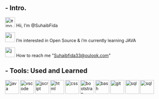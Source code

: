 <h2>- Intro.</h2>

 <img src="https://media.giphy.com/media/FNQXcSWWc0wI9jUPxD/giphy.gif" alt="emo" width="32" height="32"/> Hii, I’m @SuhaibFida
 
 <img src="https://media.giphy.com/media/klqFYuUe5aIwl269hw/giphy.gif" alt="j" width="32" height="32"/> I’m interested in Open Source & i’m currently learning JAVA

 <img src="https://media.giphy.com/media/JmUBRJTqnCZ8F57oQr/giphy.gif" alt="j" width="32" height="32"/> How to reach me "Suhaibfida33@oulook.com"

<h2>- Tools: Used and Learned</h2>

<p align="left">
<img src="https://cdn.jsdelivr.net/gh/devicons/devicon/icons/java/java-original-wordmark.svg" alt="java" width="45" height="45"/>
<img src="https://cdn.jsdelivr.net/gh/devicons/devicon/icons/vscode/vscode-original-wordmark.svg" alt="vscode" width="45" height="45"/>
<img src="https://cdn.jsdelivr.net/gh/devicons/devicon/icons/javascript/javascript-original.svg" alt="jscript" width="45" height="45"/>
<img src="https://cdn.jsdelivr.net/gh/devicons/devicon/icons/html5/html5-plain-wordmark.svg" alt="html" width="45" height="45" />
<img src="https://cdn.jsdelivr.net/gh/devicons/devicon/icons/css3/css3-plain-wordmark.svg" alt="css" width="45" height="45" />
<img src="https://cdn.jsdelivr.net/gh/devicons/devicon/icons/bootstrap/bootstrap-original-wordmark.svg" alt="bootstrap" width="45" height="45" />
<img src="https://cdn.jsdelivr.net/gh/devicons/devicon/icons/bash/bash-original.svg" alt="bash" width="45" height="45"/>
<img src="https://cdn.jsdelivr.net/gh/devicons/devicon/icons/git/git-plain-wordmark.svg" alt="git" width="45" height="45" />
<img src="https://cdn.jsdelivr.net/gh/devicons/devicon/icons/mysql/mysql-original-wordmark.svg" alt="sql" width="45" height="45"/>
 <img src="https://cdn.jsdelivr.net/gh/devicons/devicon@latest/icons/c/c-original.svg" alt="sql" width="45" height="45" />
</p>
